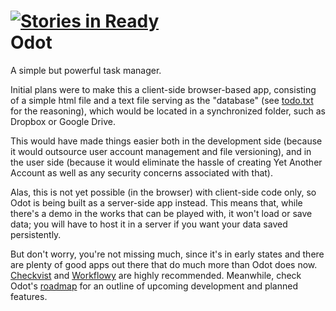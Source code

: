 [![Stories in Ready](https://badge.waffle.io/waldir/odot.png?label=ready)](https://waffle.io/waldir/odot)  
Odot
====

A simple but powerful task manager.

Initial plans were to make this a client-side browser-based app,
consisting of a simple html file and a text file serving as the "database"
(see [todo.txt](http://todotxt.com) for the reasoning),
which would be located in a synchronized folder, such as Dropbox or Google Drive.

This would have made things easier both in the development side
(because it would outsource user account management and file versioning),
and in the user side (because it would eliminate the hassle of creating
Yet Another Account as well as any security concerns associated with that).

Alas, this is not yet possible (in the browser) with client-side code only,
so Odot is being built as a server-side app instead.
This means that, while there's a demo in the works that can be played with,
it won't load or save data; you will have to host it in a server
if you want your data saved persistently.

But don't worry, you're not missing much, since it's in early states
and there are plenty of good apps out there that do much more than Odot does now.
[Checkvist](http://checkvist.com) and [Workflowy](http://workflowy.com) are highly recommended.
Meanwhile, check Odot's [roadmap](https://github.com/waldir/odot/issues/milestones)
for an outline of upcoming development and planned features.
